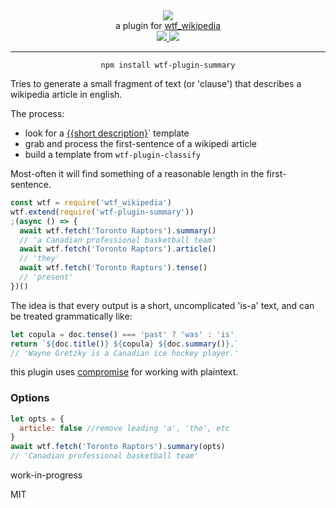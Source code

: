 <div align="center">
  <img src="https://cloud.githubusercontent.com/assets/399657/23590290/ede73772-01aa-11e7-8915-181ef21027bc.png" />

  <div>a plugin for <a href="https://github.com/spencermountain/wtf_wikipedia/">wtf_wikipedia</a></div>
  
  <!-- npm version -->
  <a href="https://npmjs.org/package/wtf-plugin-summary">
    <img src="https://img.shields.io/npm/v/wtf-plugin-summary.svg?style=flat-square" />
  </a>
  
  <!-- file size -->
  <a href="https://unpkg.com/wtf-plugin-summary/builds/wtf-plugin-summary.min.js">
    <img src="https://badge-size.herokuapp.com/spencermountain/wtf-plugin-html/master/builds/wtf-plugin-summary.min.js" />
  </a>
   <hr/>
</div>

<div align="center">
  <code>npm install wtf-plugin-summary</code>
</div>

Tries to generate a small fragment of text (or 'clause') that describes a wikipedia article in english.

The process:

- look for a [{{short description}](https://en.wikipedia.org/wiki/Template:Short_description)` template
- grab and process the first-sentence of a wikipedi article
- build a template from `wtf-plugin-classify`

Most-often it will find something of a reasonable length in the first-sentence.

```js
const wtf = require('wtf_wikipedia')
wtf.extend(require('wtf-plugin-summary'))
;(async () => {
  await wtf.fetch('Toronto Raptors').summary()
  // 'a Canadian professional basketball team'
  await wtf.fetch('Toronto Raptors').article()
  // 'they'
  await wtf.fetch('Toronto Raptors').tense()
  // 'present'
})()
```

The idea is that every output is a short, uncomplicated 'is-a' text, and can be treated grammatically like:

```js
let copula = doc.tense() === 'past' ? 'was' : 'is'
return `${doc.title()} ${copula} ${doc.summary()}.`
// 'Wayne Gretzky is a Canadian ice hockey player.'
```

this plugin uses [compromise](http://compromise.cool) for working with plaintext.

### Options

```js
let opts = {
  article: false //remove leading 'a', 'the', etc
}
await wtf.fetch('Toronto Raptors').summary(opts)
// 'Canadian professional basketball team'
```

work-in-progress

MIT
